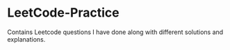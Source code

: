 # LeetCode-Practice
Contains Leetcode questions I have done along with different solutions and explanations.
